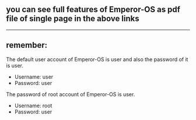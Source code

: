 
## you can see full features of Emperor-OS as pdf file of single page in the above links

---

## remember:

The default user account of Emperor-OS is user and also the password of it is user.
* Username: user
* Password: user

The password of root account of Emperor-OS is user.
* Username: root
* Password: user

